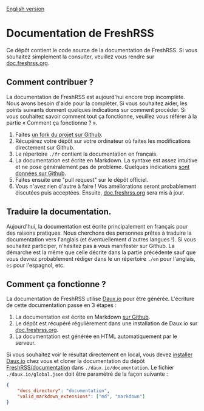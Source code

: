 [English version](README.md)

# Documentation de FreshRSS

Ce dépôt contient le code source de la documentation de FreshRSS. Si vous souhaitez simplement la consulter, veuillez vous rendre sur [doc.freshrss.org](http://doc.freshrss.org).

## Comment contribuer ?

La documentation de FreshRSS est aujourd'hui encore trop incomplète. Nous avons besoin d'aide pour la compléter. Si vous souhaitez aider, les points suivants donnent quelques indications sur comment procéder. Si vous souhaitez savoir comment tout ça fonctionne, veuillez vous référer à la partie « Comment ça fonctionne ? ».

1. Faites [un fork du projet sur Github](https://github.com/FreshRSS/documentation).
2. Récupérez votre dépôt sur votre ordinateur où faites les modifications directement sur Github.
3. Le répertoire  ```./fr``` contient la documentation en français.
4. La documentation est écrite en Markdown. La syntaxe est assez intuitive et ne pose généralement pas de problème. Quelques indications [sont données sur Github](https://guides.github.com/features/mastering-markdown/).
5. Faites ensuite une "pull request" sur le dépôt officiel.
6. Vous n'avez rien d'autre à faire ! Vos améliorations seront probablement discutées puis acceptées. Ensuite, [doc.freshrss.org](http://doc.freshrss.org) sera mis à jour.

## Traduire la documentation.

Aujourd'hui, la documentation est écrite principalement en français pour des raisons pratiques. Nous cherchons des personnes prêtes à traduire la documentation vers l'anglais (et éventuellement d'autres langues !). Si vous souhaitez participer, n'hésitez pas à vous manifester sur Github. La démarche est la même que celle décrite dans la partie précédente sauf que vous devrez probablement rédiger dans le un répertoire ```./en``` pour l'anglais, ```es``` pour l'espagnol, etc.

## Comment ça fonctionne ?

La documentation de FreshRSS utilise [Daux.io](http://daux.io/) pour être générée. L'écriture de cette documentation passe en 3 étapes :

1. La documentation est écrite en Markdown [sur Github](https://github.com/FreshRSS/documentation).
2. Le dépôt est récupéré régulièrement dans une installation de Daux.io sur [doc.freshrss.org](http://doc.freshrss.org).
3. La documentation est générée en HTML automatiquement par le serveur.

Si vous souhaitez voir le résultat directement en local, vous devez [installer Daux.io](https://github.com/justinwalsh/daux.io) chez vous et cloner la documentation du dépôt [FreshRSS/documentation](https://github.com/FreshRSS/documentation) dans ```./daux.io/documentation```. Le fichier ```./daux.io/global.json``` doit être paramétré de la façon suivante :

```json
{
    "docs_directory": "documentation",
    "valid_markdown_extensions": ["md", "markdown"]
}
```
